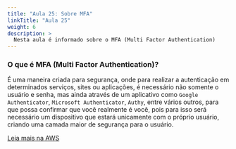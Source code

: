 ```yaml
---
title: "Aula 25: Sobre MFA"
linkTitle: "Aula 25"
weight: 6
description: >
  Nesta aula é informado sobre o MFA (Multi Factor Authentication)
---
```


### **O que é MFA (Multi Factor Authentication)?**

É uma maneira criada para segurança, onde para realizar a autenticação em determinados serviços, sites ou aplicações, é necessário não somente o usuário e senha, mas ainda através de um aplicativo como `Google Authenticator`, `Microsoft Authenticator`, `Authy`, entre vários outros, para que possa confirmar que você realmente é você, pois para isso será necessário um dispositivo que estará unicamente com o próprio usuário, criando uma camada maior de segurança para o usuário.

<a target="_blank" href="https://aws.amazon.com/pt/what-is/mfa/" class="btn btn-secondary">Leia mais na AWS</a>
